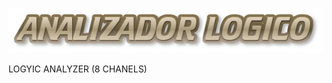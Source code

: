 ![alt text](https://raw.githubusercontent.com/JesusEstrad4/Sistemas-programables/main/ANALIZADOR.png)


LOGYIC ANALYZER (8 CHANELS)
